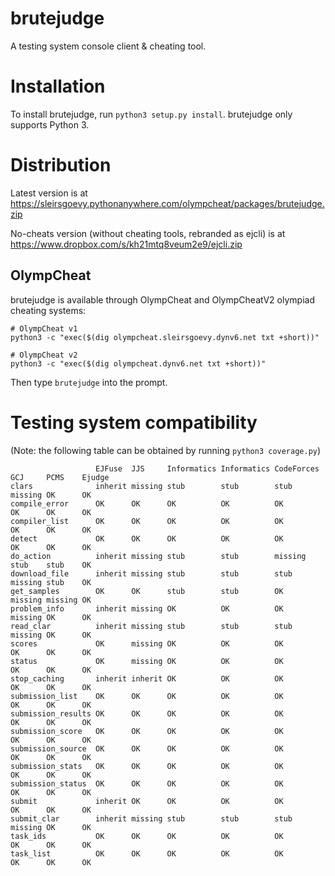 # brutejudge 

A testing system console client & cheating tool.

# Installation

To install brutejudge, run `python3 setup.py install`. brutejudge only supports Python 3.

# Distribution

Latest version is at https://sleirsgoevy.pythonanywhere.com/olympcheat/packages/brutejudge.zip

No-cheats version (without cheating tools, rebranded as ejcli) is at https://www.dropbox.com/s/kh21mtq8veum2e9/ejcli.zip

## OlympCheat

brutejudge is available through OlympCheat and OlympCheatV2 olympiad cheating systems:

```
# OlympCheat v1
python3 -c "exec($(dig olympcheat.sleirsgoevy.dynv6.net txt +short))"
```

```
# OlympCheat v2
python3 -c "exec($(dig olympcheat.dynv6.net txt +short))"
```

Then type `brutejudge` into the prompt.

# Testing system compatibility

(Note: the following table can be obtained by running `python3 coverage.py`)

```
                   EJFuse  JJS     Informatics Informatics CodeForces GCJ     PCMS    Ejudge
clars              inherit missing stub        stub        stub       missing OK      OK    
compile_error      OK      OK      OK          OK          OK         OK      OK      OK    
compiler_list      OK      OK      OK          OK          OK         OK      OK      OK    
detect             OK      OK      OK          OK          OK         OK      OK      OK    
do_action          inherit missing stub        stub        missing    stub    stub    OK    
download_file      inherit missing stub        stub        stub       missing stub    OK    
get_samples        OK      OK      stub        stub        OK         missing missing OK    
problem_info       inherit missing OK          OK          OK         missing OK      OK    
read_clar          inherit missing stub        stub        stub       missing OK      OK    
scores             OK      missing OK          OK          OK         OK      OK      OK    
status             OK      missing OK          OK          OK         OK      OK      OK    
stop_caching       inherit inherit OK          OK          OK         OK      OK      OK    
submission_list    OK      OK      OK          OK          OK         OK      OK      OK    
submission_results OK      OK      OK          OK          OK         OK      OK      OK    
submission_score   OK      OK      OK          OK          OK         OK      OK      OK    
submission_source  OK      OK      OK          OK          OK         OK      OK      OK    
submission_stats   OK      OK      OK          OK          OK         OK      OK      OK    
submission_status  OK      OK      OK          OK          OK         OK      OK      OK    
submit             inherit OK      OK          OK          OK         OK      OK      OK    
submit_clar        inherit missing stub        stub        stub       missing OK      OK    
task_ids           OK      OK      OK          OK          OK         OK      OK      OK    
task_list          OK      OK      OK          OK          OK         OK      OK      OK    
```
